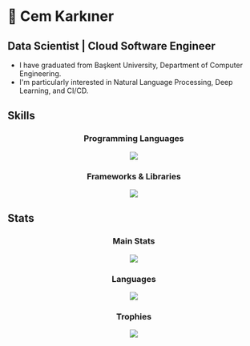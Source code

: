 # 👋 Cem Karkıner

##  Data Scientist | Cloud Software Engineer
 - I have graduated from Başkent University, Department of Computer Engineering.
 - I'm particularly interested in Natural Language Processing, Deep Learning, and CI/CD.

## Skills

<div align="center">

  <h3>Programming Languages</h3>
  <img src="https://skillicons.dev/icons?i=python,r,java,cpp,c" />

  <h3>Frameworks & Libraries</h3>
  <img src="https://skillicons.dev/icons?i=pytorch,tensorflow,aws,docker,git,github,gcp&perline=4" />

</div>

## Stats
<div align="center">

  <h3>Main Stats</h3>
  <img src="https://github-readme-stats.vercel.app/api?username=cemkarkiner&show_icons=false&theme=merko&rank_icon=github" />

  <h3>Languages</h3>
  <img src="https://github-readme-stats.vercel.app/api/top-langs/?username=CemKarkiner&layout=compact&theme=merko" />

  <h3>Trophies</h3>
  <img src="https://github-profile-trophy.vercel.app/?username=cemkarkiner&theme=onedark" />

</div>


